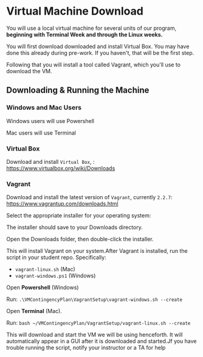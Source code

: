 # Virtual Machine Download

You will use a local virtual machine for several units of our program, **beginning with Terminal Week and through the Linux weeks.**

You will first download downloaded and install Virtual Box. You may have done this already during pre-work. If you haven't, that will be the first step. 

Following that you will install a tool called Vagrant, which you'll use to download the VM. 

## Downloading & Running the Machine
### Windows and Mac Users

Windows users will use Powershell

Mac users will use Terminal 

### Virtual Box

Download and install `Virtual Box`, : https://www.virtualbox.org/wiki/Downloads

### Vagrant

Download and install the latest version of `Vagrant`, currently `2.2.7`: https://www.vagrantup.com/downloads.html

Select the appropriate  installer for your operating system:

The installer should save to your Downloads directory. 

Open the Downloads folder, then double-click the installer. 

This will install Vagrant on your system.After Vagrant is installed, run the script in your student repo. Specifically:

- `vagrant-linux.sh` (Mac)
- `vagrant-windows.ps1` (Windows) 


Open **Powershell** (Windows) 

Run: `.\VMContingencyPlan\VagrantSetup\vagrant-windows.sh --create`

Open **Terminal** (Mac).

Run: `bash ~/VMContingencyPlan/VagrantSetup/vagrant-linux.sh --create`

This will download and start the VM we will be using henceforth. It will automatically appear in a GUI after it is downloaded and started.Jf you have trouble running the script, notify your instructor or a TA for help


